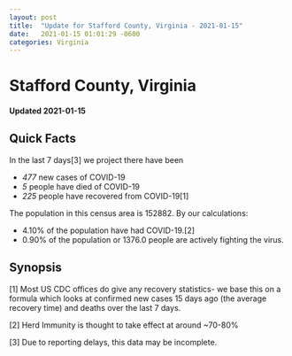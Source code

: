 ```yaml
---
layout: post
title:  "Update for Stafford County, Virginia - 2021-01-15"
date:   2021-01-15 01:01:29 -0600
categories: Virginia
---
```


# Stafford County, Virginia
#### Updated 2021-01-15

## Quick Facts

In the last 7 days[3] we project there have been
- *477* new cases of COVID-19
- *5* people have died of COVID-19
- *225* people have recovered from COVID-19[1]

The population in this census area is 152882. By our calculations:
- 4.10% of the population have had COVID-19.[2]
- 0.90% of the population or 1376.0 people are actively fighting the virus.

## Synopsis




[1] Most US CDC offices do give any recovery statistics- we base this on a formula which looks at confirmed new cases
15 days ago (the average recovery time) and deaths over the last 7 days.

[2] Herd Immunity is thought to take effect at around ~70-80%

[3] Due to reporting delays, this data may be incomplete.
 
    